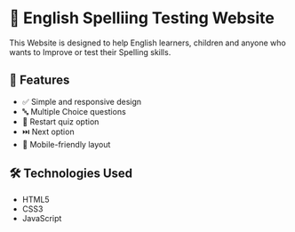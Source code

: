 # 📝 English Spelliing Testing Website

This Website is designed to help English learners, children and anyone who wants to Improve or test their Spelling skills.

## 🚀 Features

- ✅ Simple and responsive design
- 🔤 Multiple Choice questions
- 🔄 Restart quiz option
- ⏭️ Next option
- 📱 Mobile-friendly layout

## 🛠️ Technologies Used

- HTML5
- CSS3
- JavaScript
